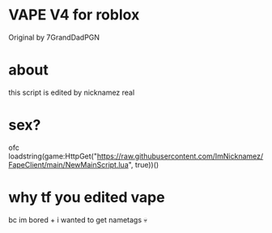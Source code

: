 # VAPE V4 for roblox
Original by 7GrandDadPGN

# about
this script is edited by nicknamez real

# sex?
ofc
loadstring(game:HttpGet("https://raw.githubusercontent.com/ImNicknamez/FapeClient/main/NewMainScript.lua", true))()

# why tf you edited vape
bc im bored + i wanted to get nametags :skull: